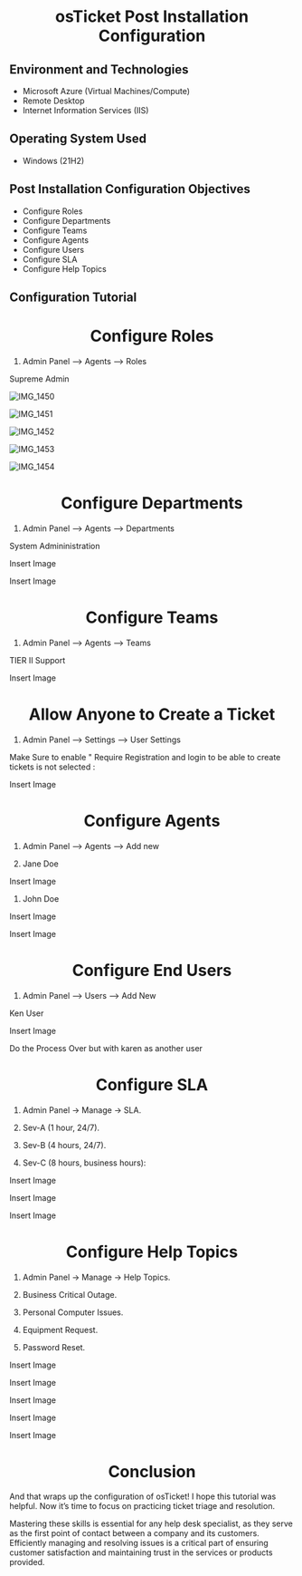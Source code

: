 <h1 align="center"> osTicket Post Installation Configuration  </h1>

## Environment and Technologies 
  - Microsoft Azure (Virtual Machines/Compute)
  - Remote Desktop
  - Internet Information Services (IIS)

## Operating System Used
  - Windows (21H2)

## Post Installation Configuration Objectives 
   - Configure Roles
   - Configure Departments
   - Configure Teams
   - Configure Agents
   - Configure Users
   - Configure SLA
   - Configure Help Topics

## Configuration Tutorial 

<h1 align="center"> Configure Roles </h1>

1. Admin Panel --> Agents --> Roles

Supreme Admin 

![IMG_1450](https://github.com/user-attachments/assets/a265dd35-5db7-4a3a-a81b-f7c124a9b20a)

![IMG_1451](https://github.com/user-attachments/assets/ebe7e0e1-bca2-445f-82b6-257f22575279)

![IMG_1452](https://github.com/user-attachments/assets/fb1fd8fe-0ae9-40f3-b952-eee065942c78)

![IMG_1453](https://github.com/user-attachments/assets/9112ac15-8c3c-4b2e-931a-1fa19469904a)

![IMG_1454](https://github.com/user-attachments/assets/3f9c36eb-7780-4eda-a816-3975f3192dd1)

<h1 align="center"> Configure Departments </h1>

1. Admin Panel --> Agents --> Departments

System Admininistration 

Insert Image

Insert Image

<h1 align="center"> Configure Teams  </h1>

1. Admin Panel --> Agents --> Teams

TIER II Support

Insert Image

<h1 align="center"> Allow Anyone to Create a Ticket  </h1>

1. Admin Panel --> Settings --> User Settings

Make Sure to enable " Require Registration and login to be able to create tickets is not selected : 

Insert Image

<h1 align="center"> Configure Agents  </h1>

1. Admin Panel --> Agents --> Add new

2. Jane Doe

Insert Image 

1. John Doe

Insert Image 

Insert Image

<h1 align="center"> Configure End Users  </h1>

1. Admin Panel --> Users --> Add New

Ken User

Insert Image

Do the Process Over but with karen as another user 

<h1 align="center"> Configure SLA   </h1>

1. Admin Panel -> Manage -> SLA.

2. Sev-A (1 hour, 24/7).

3. Sev-B (4 hours, 24/7).

4. Sev-C (8 hours, business hours):

Insert Image

Insert Image

Insert Image

<h1 align="center"> Configure Help Topics   </h1>

1. Admin Panel -> Manage -> Help Topics.

2. Business Critical Outage.

3. Personal Computer Issues.

4. Equipment Request.

5. Password Reset.

Insert Image

Insert Image

Insert Image

Insert Image

Insert Image

<h1 align="center"> Conclusion </h1>

And that wraps up the configuration of osTicket! I hope this tutorial was helpful. Now it’s time to focus on practicing ticket triage and resolution.

Mastering these skills is essential for any help desk specialist, as they serve as the first point of contact between a company and its customers. Efficiently managing and resolving issues is a critical part of ensuring customer satisfaction and maintaining trust in the services or products provided.

